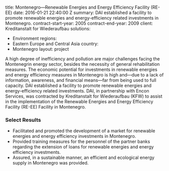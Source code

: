 
title: Montenegro—Renewable Energies and Energy Efficiency Facility (RE-EE)
date: 2016-01-21 22:40:00 Z
summary: DAI established a facility to promote renewable energies and energy-efficiency
  related investments in Montenegro.
contract-start-year: 2005
contract-end-year: 2009
client: Kreditanstalt for Wiederaufbau
solutions:
- Environment
regions:
- Eastern Europe and Central Asia
country:
- Montenegro
layout: project


A high degree of inefficiency and pollution are major challenges facing the Montenegrin energy sector, besides the necessity of general rehabilitation measures. The economic potential for investments in renewable energies and energy efficiency measures in Montenegro is high and—due to a lack of information, awareness, and financial means—far from being used to full capacity. DAI established a facility to promote renewable energies and energy-efficiency related investments. DAI, in partnership with Encon Services, was contracted by Kreditanstalt for Wiederaufbau (KFW) to assist in the implementation of the Renewable Energies and Energy Efficiency Facility (RE-EE) Facility in Montenegro.

### Select Results

* Facilitated and promoted the development of a market for renewable energies and energy efficiency investments in Montenegro.
* Provided training measures for the personnel of the partner banks regarding the extension of loans for renewable energies and energy efficiency investments.
* Assured, in a sustainable manner, an efficient and ecological energy supply in Montenegro was provided.
